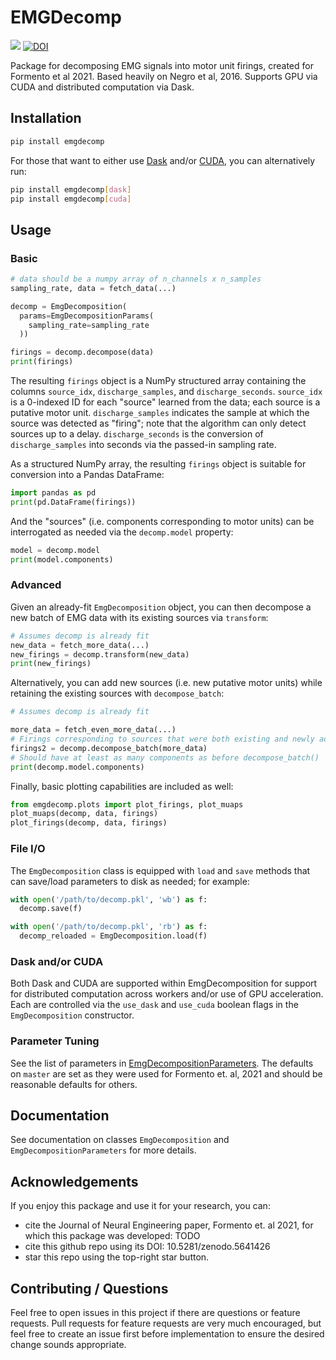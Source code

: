 # EMGDecomp

![](https://img.shields.io/pypi/v/emgdecomp) [![DOI](https://zenodo.org/badge/423892522.svg)](https://zenodo.org/badge/latestdoi/423892522)

Package for decomposing EMG signals into motor unit firings, created for Formento et al 2021. Based heavily on Negro et al, 2016. Supports GPU via CUDA and distributed computation via Dask.


## Installation

```bash
pip install emgdecomp
```

For those that want to either use [Dask](https://dask.org/) and/or [CUDA](https://cupy.dev/), you can alternatively run:

```bash
pip install emgdecomp[dask]
pip install emgdecomp[cuda]
```

## Usage

### Basic

```python
# data should be a numpy array of n_channels x n_samples
sampling_rate, data = fetch_data(...)

decomp = EmgDecomposition(
  params=EmgDecompositionParams(
    sampling_rate=sampling_rate
  ))

firings = decomp.decompose(data)
print(firings)
```

The resulting `firings` object is a NumPy structured array containing the columns `source_idx`, `discharge_samples`, and `discharge_seconds`. `source_idx` is a 0-indexed ID for each "source" learned from the data; each source is a putative motor unit. `discharge_samples` indicates the sample at which the source was detected as "firing"; note that the algorithm can only detect sources up to a delay. `discharge_seconds` is the conversion of `discharge_samples` into seconds via the passed-in sampling rate.

As a structured NumPy array, the resulting `firings` object is suitable for conversion into a Pandas DataFrame:

```python
import pandas as pd
print(pd.DataFrame(firings))
```

And the "sources" (i.e. components corresponding to motor units) can be interrogated as needed via the `decomp.model` property:

```python
model = decomp.model
print(model.components)
```

### Advanced

Given an already-fit `EmgDecomposition` object, you can then decompose a new batch of EMG data with its existing sources via `transform`:

```python
# Assumes decomp is already fit
new_data = fetch_more_data(...)
new_firings = decomp.transform(new_data)
print(new_firings)
```

Alternatively, you can add new sources (i.e. new putative motor units) while retaining the existing sources with `decompose_batch`:

```python
# Assumes decomp is already fit

more_data = fetch_even_more_data(...)
# Firings corresponding to sources that were both existing and newly added
firings2 = decomp.decompose_batch(more_data)
# Should have at least as many components as before decompose_batch()
print(decomp.model.components)
```

Finally, basic plotting capabilities are included as well:

```python
from emgdecomp.plots import plot_firings, plot_muaps
plot_muaps(decomp, data, firings)
plot_firings(decomp, data, firings)
```

### File I/O
The `EmgDecomposition` class is equipped with `load` and `save` methods that can save/load parameters to disk as needed; for example:

```python
with open('/path/to/decomp.pkl', 'wb') as f:
  decomp.save(f)

with open('/path/to/decomp.pkl', 'rb') as f:
  decomp_reloaded = EmgDecomposition.load(f)
```

### Dask and/or CUDA
Both Dask and CUDA are supported within EmgDecomposition for support for distributed computation across workers and/or use of GPU acceleration. Each are controlled via the `use_dask` and `use_cuda` boolean flags in the `EmgDecomposition` constructor.

### Parameter Tuning

See the list of parameters in [EmgDecompositionParameters](https://github.com/carmenalab/emgdecomp/blob/master/emgdecomp/parameters.py). The defaults on `master` are set as they were used for Formento et. al, 2021 and should be reasonable defaults for others.

## Documentation
See documentation on classes `EmgDecomposition` and `EmgDecompositionParameters` for more details.

## Acknowledgements
If you enjoy this package and use it for your research, you can:

- cite the Journal of Neural Engineering paper, Formento et. al 2021, for which this package was developed: TODO
- cite this github repo using its DOI: 10.5281/zenodo.5641426
- star this repo using the top-right star button.

## Contributing / Questions

Feel free to open issues in this project if there are questions or feature requests. Pull requests for feature requests are very much encouraged, but feel free to create an issue first before implementation to ensure the desired change sounds appropriate.
